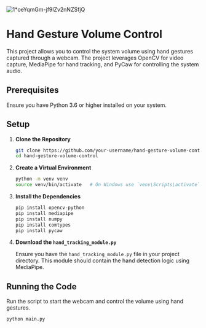 ![1*oeYqmGm-jf9lZv2nNZSfjQ](https://github.com/iampraffulbisht/Hand-Volume-control/assets/114369813/ff8bb7e2-8efa-476e-9621-482381628fd2)

# Hand Gesture Volume Control

This project allows you to control the system volume using hand gestures captured through a webcam. The project leverages OpenCV for video capture, MediaPipe for hand tracking, and PyCaw for controlling the system audio.

## Prerequisites

Ensure you have Python 3.6 or higher installed on your system.

## Setup

1. **Clone the Repository**

    ```bash
    git clone https://github.com/your-username/hand-gesture-volume-control.git
    cd hand-gesture-volume-control
    ```

2. **Create a Virtual Environment**

    ```bash
    python -m venv venv
    source venv/bin/activate   # On Windows use `venv\Scripts\activate`
    ```

3. **Install the Dependencies**

    ```bash
    pip install opencv-python
    pip install mediapipe
    pip install numpy
    pip install comtypes
    pip install pycaw
    ```

4. **Download the `hand_tracking_module.py`**

    Ensure you have the `hand_tracking_module.py` file in your project directory. This module should contain the hand detection logic using MediaPipe.

## Running the Code

Run the script to start the webcam and control the volume using hand gestures.

```bash
python main.py
